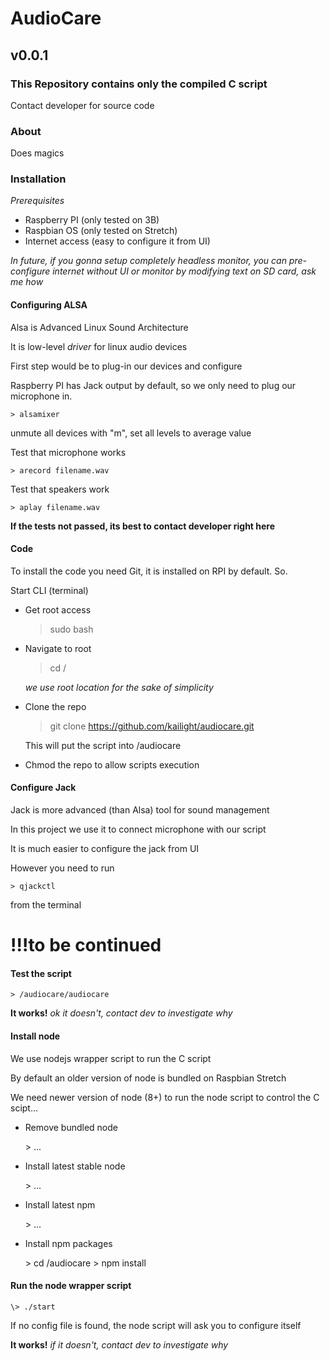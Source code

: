 # AudioCare

## v0.0.1

### This Repository contains only the compiled C script

Contact developer for source code

### About 

Does magics

### Installation

*Prerequisites*

* Raspberry PI (only tested on 3B)
* Raspbian OS (only tested on Stretch)
* Internet access (easy to configure it from UI)

*In future, if you gonna setup completely headless monitor, you can pre-configure internet
 without UI or monitor by modifying text on SD card, ask me how* 
 
#### Configuring ALSA

Alsa is Advanced Linux Sound Architecture

It is low-level *driver* for linux audio devices

First step would be to plug-in our devices and configure

Raspberry PI has Jack output by default, so we only need to plug our microphone in.

    > alsamixer
    
unmute all devices with "m", set all levels to average value

 

Test that microphone works

    > arecord filename.wav
    
Test that speakers work

    > aplay filename.wav
    

**If the tests not passed, its best to contact developer right here**

#### Code

To install the code you need Git, it is installed on RPI by default. So.

Start CLI (terminal)

* Get root access 


    > sudo bash

* Navigate to root
    
    
    > cd /

    *we use root location for the sake of simplicity* 

* Clone the repo


    > git clone https://github.com/kailight/audiocare.git
    
  This will put the script into /audiocare
  
* Chmod the repo to allow scripts execution  
  
#### Configure Jack

Jack is more advanced (than Alsa) tool for sound management

In this project we use it to connect microphone with our script

It is much easier to configure the jack from UI 

However you need to run 

    > qjackctl
    
from the terminal

# !!!to be continued

#### Test the script

    > /audiocare/audiocare
    
**It works!** *ok it doesn't, contact dev to investigate why*

#### Install node

We use nodejs wrapper script to run the C script 

By default an older version of node is bundled on Raspbian Stretch

We need newer version of node (8+) to run the node script to control the C scipt...

* Remove bundled node
 
    \> ...
    
* Install latest stable node    
    
    \> ...
    
* Install latest npm 

    \> ...
    
* Install npm packages          
    
    \> cd /audiocare
    \> npm install
    
#### Run the node wrapper script

    \> ./start
    
If no config file is found, the node script will ask you to configure itself    
    
**It works!** *if it doesn't, contact dev to investigate why*    